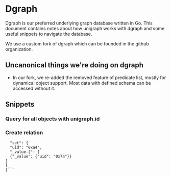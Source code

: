 # Dgraph

Dgraph is our preferred underlying graph database written in Go. This document contains notes about how unigraph works with dgraph and some useful snippets to navigate the database.

We use a custom fork of dgraph which can be founded in the github organization.

## Uncanonical things we're doing on dgraph
- In our fork, we re-added the removed feature of predicate list, mostly for dynamical object support. Most data with defined schema can be accessed without it.

## Snippets

### Query for all objects with unigraph.id

### Create relation
```{
  "set": {
  "uid": "0xa4",
  "_value.[": [
  {"_value": {"uid": "0x7a"}}
]
}
}```